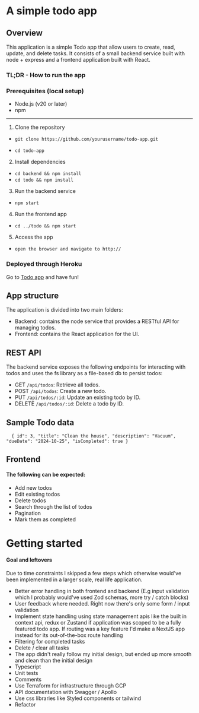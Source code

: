 # A simple todo app

## Overview

This application is a simple Todo app that allow users to create, read, update, and delete tasks. It consists of a small backend service built with node + express and a frontend application built with React.

### TL;DR - How to run the app

### Prerequisites (local setup)

- Node.js (v20 or later)
- npm

---

1. Clone the repository

- `git clone https://github.com/yourusername/todo-app.git`

- `cd todo-app`

2. Install dependencies

- `cd backend && npm install`
- `cd todo && npm install`

3. Run the backend service

- `npm start`

4. Run the frontend app

- `cd ../todo && npm start`

5. Access the app

- `open the browser and navigate to http://`

### Deployed through Heroku

Go to [Todo app](https://todo-app-for-mindoktor-23c64976f161.herokuapp.com/) and have fun!

## App structure

The application is divided into two main folders:

- Backend: contains the node service that provides a RESTful API for managing todos.
- Frontend: contains the React application for the UI.

## REST API

The backend service exposes the following endpoints for interacting with todos and uses the fs library as a file-based db to persist todos:

- GET `/api/todos`: Retrieve all todos.
- POST `/api/todos`: Create a new todo.
- PUT `/api/todos/:id`: Update an existing todo by ID.
- DELETE `/api/todos/:id`: Delete a todo by ID.

## Sample Todo data

`  { id": 3,
    "title": "Clean the house",
    "description": "Vacuum",
    "dueDate": "2024-10-25",
    "isCompleted": true }`

## Frontend

#### The following can be expected:

- Add new todos
- Edit existing todos
- Delete todos
- Search through the list of todos
- Pagination
- Mark them as completed

# Getting started

#### Goal and leftovers

Due to time constraints I skipped a few steps which otherwise would've been implemented in a larger scale, real life application.

- Better error handling in both frontend and backend (E.g input validation which I probably would've used Zod schemas, more try / catch blocks)
- User feedback where needed. Right now there's only some form / input validation
- Implement state handling using state management apis like the built in context api, redux or Zustand if application was scoped to be a fully featured todo app. If routing was a key feature I'd make a NextJS app instead for its out-of-the-box route handling
- Filtering for completed tasks
- Delete / clear all tasks
- The app didn't really follow my initial design, but ended up more smooth and clean than the initial design
- Typescript
- Unit tests
- Comments
- Use Terraform for infrastructure through GCP
- API documentation with Swagger / Apollo
- Use css libraries like Styled components or tailwind
- Refactor